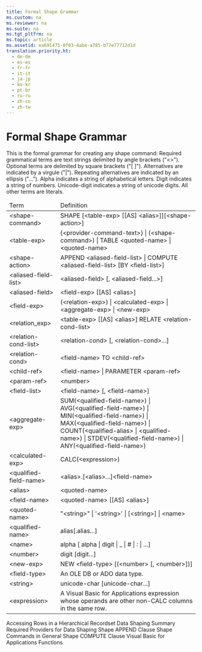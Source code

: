 ```yaml
---
title: Formal Shape Grammar
ms.custom: na
ms.reviewer: na
ms.suite: na
ms.tgt_pltfrm: na
ms.topic: article
ms.assetid: ea691475-0f03-4abe-a785-b77e77712d1d
translation.priority.ht: 
  - de-de
  - es-es
  - fr-fr
  - it-it
  - ja-jp
  - ko-kr
  - pt-br
  - ru-ru
  - zh-cn
  - zh-tw
---
```

# Formal Shape Grammar
<?xml version="1.0" encoding="utf-8"?>
<developerReferenceWithoutSyntaxDocument xmlns="http://ddue.schemas.microsoft.com/authoring/2003/5" xmlns:xlink="http://www.w3.org/1999/xlink" xmlns:xsi="http://www.w3.org/2001/XMLSchema-instance" xsi:schemaLocation="http://ddue.schemas.microsoft.com/authoring/2003/5 http://dduestorage.blob.core.windows.net/ddueschema/developer.xsd">
  <introduction>
    <para>This is the formal grammar for creating any shape command:  </para>
    <list class="bullet">
      <listItem>
        <para>Required grammatical terms are text strings delimited by angle brackets ("&lt;&gt;").</para>
      </listItem>
      <listItem>
        <para>Optional terms are delimited by square brackets ("[ ]").</para>
      </listItem>
      <listItem>
        <para>Alternatives are indicated by a virgule ("|").</para>
      </listItem>
      <listItem>
        <para>Repeating alternatives are indicated by an ellipsis ("...").</para>
      </listItem>
      <listItem>
        <para>             <legacyItalic>Alpha</legacyItalic> indicates a string of alphabetical letters.</para>
      </listItem>
      <listItem>
        <para>             <legacyItalic>Digit</legacyItalic> indicates a string of numbers.</para>
      </listItem>
      <listItem>
        <para>             <legacyItalic>Unicode-digit</legacyItalic> indicates a string of unicode digits.</para>
      </listItem>
    </list>
    <para>All other terms are literals.</para>
    <table xmlns:caps="http://schemas.microsoft.com/build/caps/2013/11">
      <thead>
        <tr>
          <TD>
            <para>Term</para>
          </TD>
          <TD>
            <para>Definition</para>
          </TD>
        </tr>
      </thead>
      <tbody>
        <tr>
          <TD>
            <para>&lt;shape-command&gt;</para>
          </TD>
          <TD>
            <para>SHAPE [&lt;table-exp&gt; [[AS] &lt;alias&gt;]][&lt;shape-action&gt;]</para>
          </TD>
        </tr>
        <tr>
          <TD>
            <para>&lt;table-exp&gt;</para>
          </TD>
          <TD>
            <para>{&lt;provider-command-text&gt;} |</para>
            <para>(&lt;shape-command&gt;) |</para>
            <para>TABLE &lt;quoted-name&gt; |</para>
            <para>&lt;quoted-name&gt;</para>
          </TD>
        </tr>
        <tr>
          <TD>
            <para>&lt;shape-action&gt;</para>
          </TD>
          <TD>
            <para>APPEND &lt;aliased-field-list&gt; | </para>
            <para>COMPUTE &lt;aliased-field-list&gt; [BY &lt;field-list&gt;]</para>
          </TD>
        </tr>
        <tr>
          <TD>
            <para>&lt;aliased-field-list&gt;</para>
          </TD>
          <TD>
            <para>&lt;aliased-field&gt; [, &lt;aliased-field...&gt;]</para>
          </TD>
        </tr>
        <tr>
          <TD>
            <para>&lt;aliased-field&gt;</para>
          </TD>
          <TD>
            <para>&lt;field-exp&gt; [[AS] &lt;alias&gt;]</para>
          </TD>
        </tr>
        <tr>
          <TD>
            <para>&lt;field-exp&gt;</para>
          </TD>
          <TD>
            <para>(&lt;relation-exp&gt;) |</para>
            <para>&lt;calculated-exp&gt; |</para>
            <para>&lt;aggregate-exp&gt; |</para>
            <para>&lt;new-exp&gt;</para>
          </TD>
        </tr>
        <tr>
          <TD>
            <para>&lt;relation_exp&gt;</para>
          </TD>
          <TD>
            <para>&lt;table-exp&gt; [[AS] &lt;alias&gt;] </para>
            <para>   RELATE &lt;relation-cond-list&gt;</para>
          </TD>
        </tr>
        <tr>
          <TD>
            <para>&lt;relation-cond-list&gt;</para>
          </TD>
          <TD>
            <para>&lt;relation-cond&gt; [, &lt;relation-cond&gt;...]</para>
          </TD>
        </tr>
        <tr>
          <TD>
            <para>&lt;relation-cond&gt;</para>
          </TD>
          <TD>
            <para>&lt;field-name&gt; TO &lt;child-ref&gt;</para>
          </TD>
        </tr>
        <tr>
          <TD>
            <para>&lt;child-ref&gt;</para>
          </TD>
          <TD>
            <para>&lt;field-name&gt; | </para>
            <para>PARAMETER &lt;param-ref&gt;</para>
          </TD>
        </tr>
        <tr>
          <TD>
            <para>&lt;param-ref&gt;</para>
          </TD>
          <TD>
            <para>&lt;number&gt;</para>
          </TD>
        </tr>
        <tr>
          <TD>
            <para>&lt;field-list&gt;</para>
          </TD>
          <TD>
            <para>&lt;field-name&gt; [, &lt;field-name&gt;]</para>
          </TD>
        </tr>
        <tr>
          <TD>
            <para>&lt;aggregate-exp&gt;</para>
          </TD>
          <TD>
            <para>SUM(&lt;qualified-field-name&gt;) |</para>
            <para>AVG(&lt;qualified-field-name&gt;) |</para>
            <para>MIN(&lt;qualified-field-name&gt;) |</para>
            <para>MAX(&lt;qualified-field-name&gt;) |</para>
            <para>COUNT(&lt;qualified-alias&gt; | &lt;qualified-name&gt;) |</para>
            <para>STDEV(&lt;qualified-field-name&gt;) |</para>
            <para>ANY(&lt;qualified-field-name&gt;) </para>
          </TD>
        </tr>
        <tr>
          <TD>
            <para>&lt;calculated-exp&gt;</para>
          </TD>
          <TD>
            <para>CALC(&lt;expression&gt;)</para>
          </TD>
        </tr>
        <tr>
          <TD>
            <para>&lt;qualified-field-name&gt;</para>
          </TD>
          <TD>
            <para>&lt;alias&gt;.[&lt;alias&gt;...]&lt;field-name&gt;</para>
          </TD>
        </tr>
        <tr>
          <TD>
            <para>&lt;alias&gt;</para>
          </TD>
          <TD>
            <para>&lt;quoted-name&gt;</para>
          </TD>
        </tr>
        <tr>
          <TD>
            <para>&lt;field-name&gt;</para>
          </TD>
          <TD>
            <para>&lt;quoted-name&gt; [[AS] &lt;alias&gt;]</para>
          </TD>
        </tr>
        <tr>
          <TD>
            <para>&lt;quoted-name&gt;</para>
          </TD>
          <TD>
            <para>"&lt;string&gt;" |</para>
            <para>'&lt;string&gt;' |</para>
            <para>[&lt;string&gt;] |</para>
            <para>&lt;name&gt;</para>
          </TD>
        </tr>
        <tr>
          <TD>
            <para>&lt;qualified-name&gt;</para>
          </TD>
          <TD>
            <para>alias[.alias...]</para>
          </TD>
        </tr>
        <tr>
          <TD>
            <para>&lt;name&gt;</para>
          </TD>
          <TD>
            <para>alpha [ alpha | digit | _ | # | : | ...]</para>
          </TD>
        </tr>
        <tr>
          <TD>
            <para>&lt;number&gt;</para>
          </TD>
          <TD>
            <para>digit [digit...]</para>
          </TD>
        </tr>
        <tr>
          <TD>
            <para>&lt;new-exp&gt;</para>
          </TD>
          <TD>
            <para>NEW &lt;field-type&gt; [(&lt;number&gt; [, &lt;number&gt;])]</para>
          </TD>
        </tr>
        <tr>
          <TD>
            <para>&lt;field-type&gt;</para>
          </TD>
          <TD>
            <para>An OLE DB or ADO data type.</para>
          </TD>
        </tr>
        <tr>
          <TD>
            <para>&lt;string&gt;</para>
          </TD>
          <TD>
            <para>unicode-char [unicode-char...]</para>
          </TD>
        </tr>
        <tr>
          <TD>
            <para>&lt;expression&gt;</para>
          </TD>
          <TD>
            <para>A Visual Basic for Applications expression whose operands are other non-CALC columns in the same row.</para>
          </TD>
        </tr>
      </tbody>
    </table>
  </introduction>
  <relatedTopics>
<link xlink:href="25f1d2a1-6d5e-4457-aa07-5db5c75dee18">Accessing Rows in a Hierarchical Recordset</link>
<link xlink:href="4cb5fd29-4e56-46ac-ae48-a6771c321c0c">Data Shaping Summary</link>
<link xlink:href="d49d48d2-ac2d-4c11-895c-5a149b444620">Required Providers for Data Shaping</link>
<link xlink:href="f90fcf55-6b24-401d-94e1-d65bd24bd342">Shape APPEND Clause</link>
<link xlink:href="1fac7831-a187-4b15-9b43-aad380c5556c">Shape Commands in General</link>
<link xlink:href="3fdfead2-b5ab-4163-9b1d-3d2143a5db8c">Shape COMPUTE Clause</link>
<link xlink:href="ccbdea9d-f9cf-4b0c-ade2-2d65311e12dc">Visual Basic for Applications Functions</link>
</relatedTopics>
</developerReferenceWithoutSyntaxDocument>
